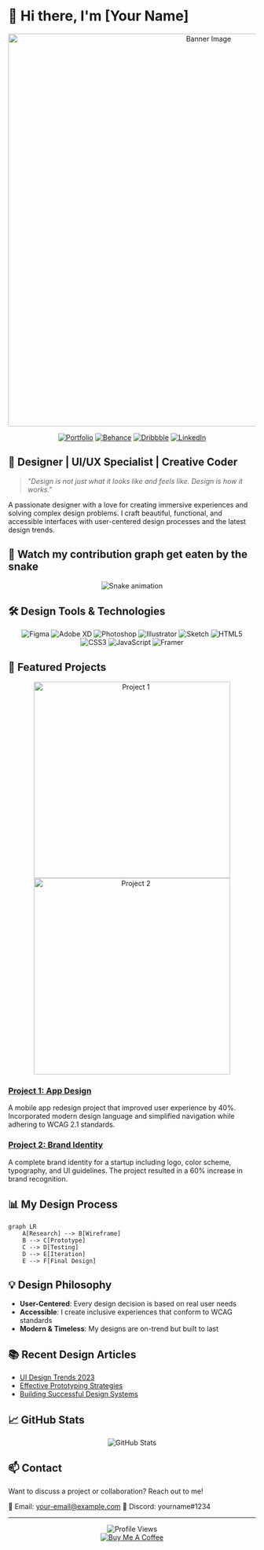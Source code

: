 # 👋 Hi there, I'm [Your Name]

<div align="center">
  <img src="https://your-profile-banner-url.png" alt="Banner Image" width="800px" />
  
  [![Portfolio](https://img.shields.io/badge/Portfolio-FF5722?style=for-the-badge&logo=todoist&logoColor=white)](https://your-portfolio-url.com)
  [![Behance](https://img.shields.io/badge/Behance-1769FF?style=for-the-badge&logo=behance&logoColor=white)](https://behance.net/your-username)
  [![Dribbble](https://img.shields.io/badge/Dribbble-EA4C89?style=for-the-badge&logo=dribbble&logoColor=white)](https://dribbble.com/your-username)
  [![LinkedIn](https://img.shields.io/badge/LinkedIn-0077B5?style=for-the-badge&logo=linkedin&logoColor=white)](https://linkedin.com/in/your-username)
</div>

## 🎨 Designer | UI/UX Specialist | Creative Coder

> *"Design is not just what it looks like and feels like. Design is how it works."*

A passionate designer with a love for creating immersive experiences and solving complex design problems. I craft beautiful, functional, and accessible interfaces with user-centered design processes and the latest design trends.

## 🐍 Watch my contribution graph get eaten by the snake

<div align="center">
  <img src="https://github.com/your-username/your-username/blob/output/github-contribution-grid-snake.svg" alt="Snake animation" />
</div>

## 🛠️ Design Tools & Technologies

<div align="center">
  <img src="https://img.shields.io/badge/Figma-F24E1E?style=for-the-badge&logo=figma&logoColor=white" alt="Figma" />
  <img src="https://img.shields.io/badge/Adobe_XD-FF61F6?style=for-the-badge&logo=adobe-xd&logoColor=white" alt="Adobe XD" />
  <img src="https://img.shields.io/badge/Adobe_Photoshop-31A8FF?style=for-the-badge&logo=adobe-photoshop&logoColor=white" alt="Photoshop" />
  <img src="https://img.shields.io/badge/Adobe_Illustrator-FF9A00?style=for-the-badge&logo=adobe-illustrator&logoColor=white" alt="Illustrator" />
  <img src="https://img.shields.io/badge/Sketch-F7B500?style=for-the-badge&logo=sketch&logoColor=white" alt="Sketch" />
  <img src="https://img.shields.io/badge/HTML5-E34F26?style=for-the-badge&logo=html5&logoColor=white" alt="HTML5" />
  <img src="https://img.shields.io/badge/CSS3-1572B6?style=for-the-badge&logo=css3&logoColor=white" alt="CSS3" />
  <img src="https://img.shields.io/badge/JavaScript-F7DF1E?style=for-the-badge&logo=javascript&logoColor=black" alt="JavaScript" />
  <img src="https://img.shields.io/badge/Framer-black?style=for-the-badge&logo=framer&logoColor=blue" alt="Framer" />
</div>

## 🌟 Featured Projects

<div align="center">
  <a href="https://github.com/your-username/project-1">
    <img src="https://project-1-thumbnail-url.png" width="400px" alt="Project 1" />
  </a>
  <a href="https://github.com/your-username/project-2">
    <img src="https://project-2-thumbnail-url.png" width="400px" alt="Project 2" />
  </a>
</div>

### [Project 1: App Design](https://github.com/your-username/project-1)
A mobile app redesign project that improved user experience by 40%. Incorporated modern design language and simplified navigation while adhering to WCAG 2.1 standards.

### [Project 2: Brand Identity](https://github.com/your-username/project-2)
A complete brand identity for a startup including logo, color scheme, typography, and UI guidelines. The project resulted in a 60% increase in brand recognition.

## 📊 My Design Process

```mermaid
graph LR
    A[Research] --> B[Wireframe]
    B --> C[Prototype]
    C --> D[Testing]
    D --> E[Iteration]
    E --> F[Final Design]
```

## 💡 Design Philosophy

* **User-Centered**: Every design decision is based on real user needs
* **Accessible**: I create inclusive experiences that conform to WCAG standards
* **Modern & Timeless**: My designs are on-trend but built to last

## 📚 Recent Design Articles

* [UI Design Trends 2023](https://your-blog-url.com/post-1)
* [Effective Prototyping Strategies](https://your-blog-url.com/post-2)
* [Building Successful Design Systems](https://your-blog-url.com/post-3)

## 📈 GitHub Stats

<div align="center">
  <img src="https://github-readme-stats.vercel.app/api?username=your-username&show_icons=true&theme=radical" alt="GitHub Stats" />
</div>

## 📫 Contact

Want to discuss a project or collaboration? Reach out to me!

📧 Email: your-email@example.com
💬 Discord: yourname#1234

---

<div align="center">
  <img src="https://komarev.com/ghpvc/?username=your-username&label=Profile+Views&color=blueviolet" alt="Profile Views" />
  <br />
  <a href="https://www.buymeacoffee.com/your-username">
    <img src="https://img.shields.io/badge/Buy_Me_A_Coffee-FFDD00?style=for-the-badge&logo=buy-me-a-coffee&logoColor=black" alt="Buy Me A Coffee" />
  </a>
</div> 